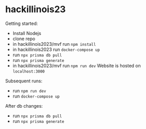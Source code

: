 # hackillinois23

Getting started:
- Install Nodejs
- clone repo
- in hackillinois2023/mvf run `npm install`
- in hackillinois2023 run `docker-compose up`
- run `npx prisma db pull`
- run `npx prisma generate`
- in hackillinois2023/mvf run `npm run dev`
Website is hosted on `localhost:3000`

Subsequent runs: 
- run `npm run dev`
- run `docker-compose up`

After db changes: 
- run `npx prisma db pull` 
- run `npx prisma generate`


